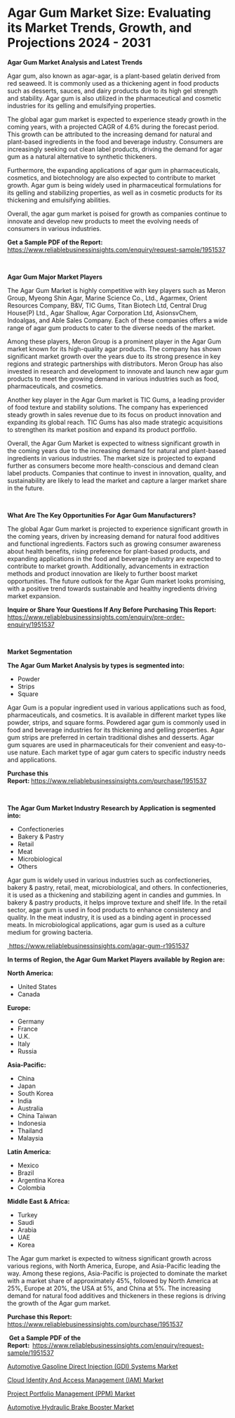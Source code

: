 <p><h1>Agar Gum Market Size: Evaluating its Market Trends, Growth, and Projections 2024 - 2031</h1></p><p><strong>Agar Gum Market Analysis and Latest Trends</strong></p>
<p><p>Agar gum, also known as agar-agar, is a plant-based gelatin derived from red seaweed. It is commonly used as a thickening agent in food products such as desserts, sauces, and dairy products due to its high gel strength and stability. Agar gum is also utilized in the pharmaceutical and cosmetic industries for its gelling and emulsifying properties.</p><p>The global agar gum market is expected to experience steady growth in the coming years, with a projected CAGR of 4.6% during the forecast period. This growth can be attributed to the increasing demand for natural and plant-based ingredients in the food and beverage industry. Consumers are increasingly seeking out clean label products, driving the demand for agar gum as a natural alternative to synthetic thickeners.</p><p>Furthermore, the expanding applications of agar gum in pharmaceuticals, cosmetics, and biotechnology are also expected to contribute to market growth. Agar gum is being widely used in pharmaceutical formulations for its gelling and stabilizing properties, as well as in cosmetic products for its thickening and emulsifying abilities.</p><p>Overall, the agar gum market is poised for growth as companies continue to innovate and develop new products to meet the evolving needs of consumers in various industries.</p></p>
<p><strong>Get a Sample PDF of the Report:&nbsp;</strong> <a href="https://www.reliablebusinessinsights.com/enquiry/request-sample/1951537">https://www.reliablebusinessinsights.com/enquiry/request-sample/1951537</a></p>
<p>&nbsp;</p>
<p><strong>Agar Gum Major Market Players</strong></p>
<p><p>The Agar Gum Market is highly competitive with key players such as Meron Group, Myeong Shin Agar, Marine Science Co., Ltd., Agarmex, Orient Resources Company, B&V, TIC Gums, Titan Biotech Ltd, Central Drug House(P) Ltd., Agar Shallow, Agar Corporation Ltd, AsionsvChem, Indoalgas, and Able Sales Company. Each of these companies offers a wide range of agar gum products to cater to the diverse needs of the market.</p><p>Among these players, Meron Group is a prominent player in the Agar Gum market known for its high-quality agar products. The company has shown significant market growth over the years due to its strong presence in key regions and strategic partnerships with distributors. Meron Group has also invested in research and development to innovate and launch new agar gum products to meet the growing demand in various industries such as food, pharmaceuticals, and cosmetics.</p><p>Another key player in the Agar Gum market is TIC Gums, a leading provider of food texture and stability solutions. The company has experienced steady growth in sales revenue due to its focus on product innovation and expanding its global reach. TIC Gums has also made strategic acquisitions to strengthen its market position and expand its product portfolio.</p><p>Overall, the Agar Gum Market is expected to witness significant growth in the coming years due to the increasing demand for natural and plant-based ingredients in various industries. The market size is projected to expand further as consumers become more health-conscious and demand clean label products. Companies that continue to invest in innovation, quality, and sustainability are likely to lead the market and capture a larger market share in the future.</p></p>
<p>&nbsp;</p>
<p><strong>What Are The Key Opportunities For Agar Gum Manufacturers?</strong></p>
<p><p>The global Agar Gum market is projected to experience significant growth in the coming years, driven by increasing demand for natural food additives and functional ingredients. Factors such as growing consumer awareness about health benefits, rising preference for plant-based products, and expanding applications in the food and beverage industry are expected to contribute to market growth. Additionally, advancements in extraction methods and product innovation are likely to further boost market opportunities. The future outlook for the Agar Gum market looks promising, with a positive trend towards sustainable and healthy ingredients driving market expansion.</p></p>
<p><strong>Inquire or Share Your Questions If Any Before Purchasing This Report:</strong> <a href="https://www.reliablebusinessinsights.com/enquiry/pre-order-enquiry/1951537">https://www.reliablebusinessinsights.com/enquiry/pre-order-enquiry/1951537</a></p>
<p>&nbsp;</p>
<p><strong>Market Segmentation</strong></p>
<p><strong>The Agar Gum Market Analysis by types is segmented into:</strong></p>
<p><ul><li>Powder</li><li>Strips</li><li>Square</li></ul></p>
<p><p>Agar Gum is a popular ingredient used in various applications such as food, pharmaceuticals, and cosmetics. It is available in different market types like powder, strips, and square forms. Powdered agar gum is commonly used in food and beverage industries for its thickening and gelling properties. Agar gum strips are preferred in certain traditional dishes and desserts. Agar gum squares are used in pharmaceuticals for their convenient and easy-to-use nature. Each market type of agar gum caters to specific industry needs and applications.</p></p>
<p><strong>Purchase this Report:&nbsp;</strong><a href="https://www.reliablebusinessinsights.com/purchase/1951537">https://www.reliablebusinessinsights.com/purchase/1951537</a></p>
<p>&nbsp;</p>
<p><strong>The Agar Gum Market Industry Research by Application is segmented into:</strong></p>
<p><ul><li>Confectioneries</li><li>Bakery & Pastry</li><li>Retail</li><li>Meat</li><li>Microbiological</li><li>Others</li></ul></p>
<p><p>Agar gum is widely used in various industries such as confectioneries, bakery & pastry, retail, meat, microbiological, and others. In confectioneries, it is used as a thickening and stabilizing agent in candies and gummies. In bakery & pastry products, it helps improve texture and shelf life. In the retail sector, agar gum is used in food products to enhance consistency and quality. In the meat industry, it is used as a binding agent in processed meats. In microbiological applications, agar gum is used as a culture medium for growing bacteria.</p></p>
<p><a href="https://www.reliablebusinessinsights.com/agar-gum-r1951537">&nbsp;https://www.reliablebusinessinsights.com/agar-gum-r1951537</a></p>
<p><strong>In terms of Region, the Agar Gum Market Players available by Region are:</strong></p>
<p>
    <p> <strong> North America: </strong>
        <ul>
            <li>United States</li>
            <li>Canada</li>
        </ul>
        </p> 
    <p> <strong> Europe: </strong>
        <ul>
            <li>Germany</li>
            <li>France</li>
            <li>U.K.</li>
            <li>Italy</li>
            <li>Russia</li>
        </ul>
        </p> 
    <p> <strong> Asia-Pacific: </strong>
        <ul>
            <li>China</li>
            <li>Japan</li>
            <li>South Korea</li>
            <li>India</li>
            <li>Australia</li>
            <li>China Taiwan</li>
            <li>Indonesia</li>
            <li>Thailand</li>
            <li>Malaysia</li>
        </ul>
        </p> 
    <p> <strong> Latin America: </strong>
        <ul>
            <li>Mexico</li>
            <li>Brazil</li>
            <li>Argentina Korea</li>
            <li>Colombia</li>
        </ul>
        </p> 
    <p> <strong> Middle East & Africa: </strong>
        <ul>
            <li>Turkey</li>
            <li>Saudi</li>
            <li>Arabia</li>
            <li>UAE</li>
            <li>Korea</li>
        </ul>
    </p>
    </p>
<p><p>The Agar gum market is expected to witness significant growth across various regions, with North America, Europe, and Asia-Pacific leading the way. Among these regions, Asia-Pacific is projected to dominate the market with a market share of approximately 45%, followed by North America at 25%, Europe at 20%, the USA at 5%, and China at 5%. The increasing demand for natural food additives and thickeners in these regions is driving the growth of the Agar gum market.</p></p>
<p><strong>Purchase this Report: </strong><a href="https://www.reliablebusinessinsights.com/purchase/1951537">https://www.reliablebusinessinsights.com/purchase/1951537</a></p>
<p>&nbsp;<strong>Get a Sample PDF of the Report:&nbsp;&nbsp;</strong><a href="https://www.reliablebusinessinsights.com/enquiry/request-sample/1951537">https://www.reliablebusinessinsights.com/enquiry/request-sample/1951537</a></p>
<p><strong></strong></p>
<p><p><a href="https://medium.com/@chellamarie1961/automotive-gasoline-direct-injection-gdi-systems-market-size-growth-trends-statistics-827028a76ae2">Automotive Gasoline Direct Injection (GDI) Systems Market</a></p><p><a href="https://github.com/michealerrygz/Market-Research-Report-List-1/blob/main/cloud-identity-and-access-management-iam-market.md">Cloud Identity And Access Management (IAM) Market</a></p><p><a href="https://github.com/kairirfan6/Market-Research-Report-List-1/blob/main/project-portfolio-management-ppm-market.md">Project Portfolio Management (PPM) Market</a></p><p><a href="https://medium.com/@kaitlynkristyfj13/automotive-hydraulic-brake-booster-industry-analysis-report-its-market-size-share-trends-by-57d59e5f923d">Automotive Hydraulic Brake Booster Market</a></p></p>